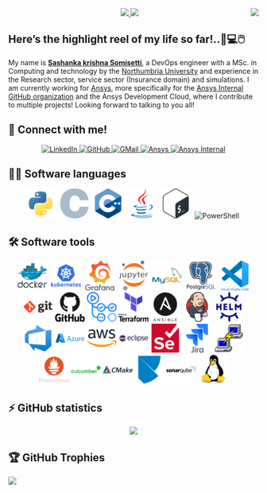<img align="right" src="https://visitor-badge.laobi.icu/badge?page_id=sashankh01.sashankh01">

<div align="center">
  <a href="https://git.io/typing-svg">
    <img src="https://readme-typing-svg.herokuapp.com/?lines=Hello,+there!+👋;This+is+Sashankh...;&center=true&size=25">
  </a>
  <img height="80" src="https://media.giphy.com/media/M9gbBd9nbDrOTu1Mqx/giphy.gif" />
</div>

## Here’s the highlight reel of my life so far!..🧮💻🖱️

My name is [**Sashanka krishna Somisetti**](www.linkedin.com/in/sashanka-krishna-somisetti-28a41b1b5), a DevOps engineer with a MSc. in Computing and technology by the [Northumbria University](https://www.northumbria.ac.uk/) and experience in the Research sector, service sector (Insurance domain) and simulations. I am currently working for [Ansys](https://www.ansys.com/), more specifically for the [Ansys Internal GitHub organization](https://github.com/ansys-internal) and the Ansys Development Cloud, where I contribute to multiple projects! Looking forward to talking to you all!

## :handshake: Connect with me!

<div align=center>
  <a href="https://www.linkedin.com/in/sashanka-krishna-somisetti-28a41b1b5">
    <img src="https://img.shields.io/badge/LinkedIn-0077B5?style=for-the-badge&logo=linkedin&logoColor=white" title="LinkedIn"/>
  </a>
  <a href="https://github.com/sashankh01">
  <img src="https://img.shields.io/badge/GitHub-100000?style=for-the-badge&logo=github&logoColor=white" title="GitHub"/>
  </a>
  <a href="mailto:sashankh98@gmail.com">
    <img src="https://img.shields.io/badge/Gmail-D14836?style=for-the-badge&logo=gmail&logoColor=white" title="GMail"/>
  </a>
  <a href="https://www.github.com/ansys">
    <img src="https://img.shields.io/badge/Ansys-ffc107.svg?style=for-the-badge&logo=data:image/png;base64,iVBORw0KGgoAAAANSUhEUgAAABAAAAAQCAIAAACQkWg2AAABDklEQVQ4jWNgoDfg5mD8vE7q/3bpVyskbW0sMRUwofHD7Dh5OBkZGBgW7/3W2tZpa2tLQEOyOzeEsfumlK2tbVpaGj4N6jIs1lpsDAwMJ278sveMY2BgCA0NFRISwqkhyQ1q/Nyd3zg4OBgYGNjZ2ePi4rB5loGBhZnhxTLJ/9ulv26Q4uVk1NXV/f///////69du4Zdg78lx//t0v+3S88rFISInD59GqIH2esIJ8G9O2/XVwhjzpw5EAam1xkkBJn/bJX+v1365hxxuCAfH9+3b9/+////48cPuNehNsS7cDEzMTAwMMzb+Q2u4dOnT2vWrMHu9ZtzxP9vl/69RVpCkBlZ3N7enoDXBwEAAA+YYitOilMVAAAAAElFTkSuQmCC" title="Ansys"/>
  </a>
  <a href="https://www.github.com/ansys-internal">
    <img src="https://img.shields.io/badge/Ansys Internal-ffc107.svg?style=for-the-badge&logo=data:image/png;base64,iVBORw0KGgoAAAANSUhEUgAAABAAAAAQCAIAAACQkWg2AAABDklEQVQ4jWNgoDfg5mD8vE7q/3bpVyskbW0sMRUwofHD7Dh5OBkZGBgW7/3W2tZpa2tLQEOyOzeEsfumlK2tbVpaGj4N6jIs1lpsDAwMJ278sveMY2BgCA0NFRISwqkhyQ1q/Nyd3zg4OBgYGNjZ2ePi4rB5loGBhZnhxTLJ/9ulv26Q4uVk1NXV/f///////69du4Zdg78lx//t0v+3S88rFISInD59GqIH2esIJ8G9O2/XVwhjzpw5EAam1xkkBJn/bJX+v1365hxxuCAfH9+3b9/+////48cPuNehNsS7cDEzMTAwMMzb+Q2u4dOnT2vWrMHu9ZtzxP9vl/69RVpCkBlZ3N7enoDXBwEAAA+YYitOilMVAAAAAElFTkSuQmCC" title="Ansys Internal"/>
  </a>
</div>

## :man_technologist: Software languages

<div align=center>
  <img src="https://github.com/devicons/devicon/blob/master/icons/python/python-original.svg" title="Python" alt="Python" width="60" height="60"/>&nbsp;  
  <img src="https://github.com/devicons/devicon/blob/master/icons/c/c-original.svg" title="C" alt="C" width="60" height="60"/>&nbsp;
  <img src="https://github.com/devicons/devicon/blob/master/icons/cplusplus/cplusplus-original.svg" title="C++" alt="C++" width="60" height="60"/>&nbsp;  
  <img src="https://github.com/devicons/devicon/blob/master/icons/java/java-original.svg" title="Java" alt="Java" width="60" height="60"/>&nbsp; 
  <img src="https://github.com/devicons/devicon/blob/master/icons/bash/bash-original.svg" title="Bash" alt="Bash" width="60" height="60"/>&nbsp;
  <img src="https://img.shields.io/badge/PowerShell-%235391FE.svg" title="Bash" alt="PowerShell" width="80" height="60"/>&nbsp;
</div>

## :hammer_and_wrench: Software tools

<div align=center>
  <img src="https://github.com/devicons/devicon/blob/master/icons/docker/docker-original-wordmark.svg" title="Docker"  alt="Docker" width="60" height="60"/>&nbsp;
  <img src="https://github.com/devicons/devicon/blob/master/icons/kubernetes/kubernetes-plain-wordmark.svg" title="Kubernetes"  alt="Kubernetes" width="60" height="60"/>&nbsp;
  <img src="https://github.com/devicons/devicon/blob/master/icons/grafana/grafana-original-wordmark.svg" title="Grafana" alt="Grafana" width="60" height="60"/>&nbsp;  
  <img src="https://github.com/devicons/devicon/blob/master/icons/jupyter/jupyter-original-wordmark.svg" title="Jupyter" alt="Jupyter" width="60" height="60"/>&nbsp;
  <img src="https://github.com/devicons/devicon/blob/master/icons/mysql/mysql-original-wordmark.svg" title="MySQL"  alt="MySQL" width="60" height="60"/>&nbsp;  
  <img src="https://github.com/devicons/devicon/blob/master/icons/postgresql/postgresql-original-wordmark.svg" title="PostgreSQL"  alt="PostgreSQL" width="60" height="60"/>&nbsp;
  <img src="https://github.com/devicons/devicon/blob/master/icons/vscode/vscode-original-wordmark.svg" title="VSCode" **alt="VSCode" width="60" height="60"/>  
  <img src="https://github.com/devicons/devicon/blob/master/icons/git/git-original-wordmark.svg" title="Git" **alt="Git" width="60" height="60"/>
  <img src="https://github.com/devicons/devicon/blob/master/icons/github/github-original-wordmark.svg" title="GitHub" **alt="GitHub" width="60" height="60"/>
  <img src="https://github.com/devicons/devicon/blob/master/icons/githubactions/githubactions-original.svg" title="githubactions" **alt="githubactions" width="60" height="60"/>
  <img src="https://github.com/devicons/devicon/blob/master/icons/terraform/terraform-original-wordmark.svg" title="terraform" **alt="terraform" width="60" height="60"/>
  <img src="https://github.com/devicons/devicon/blob/master/icons/ansible/ansible-original-wordmark.svg" title="ansible" **alt="ansible" width="60" height="60"/>
  <img src="https://github.com/devicons/devicon/blob/master/icons/jenkins/jenkins-original.svg" title="jenkins" **alt="jenkins" width="60" height="60"/>
  <img src="https://github.com/devicons/devicon/blob/master/icons/helm/helm-original.svg" title="helm" **alt="helm" width="60" height="60"/>
  <img src="https://github.com/devicons/devicon/blob/master/icons/azuredevops/azuredevops-original.svg" title="azuredevops" **alt="azuredevops" width="60" height="60"/>
  <img src="https://github.com/devicons/devicon/blob/master/icons/azure/azure-original-wordmark.svg" title="azure" **alt="azure" width="60" height="60"/>
  <img src="https://github.com/devicons/devicon/blob/master/icons/amazonwebservices/amazonwebservices-original-wordmark.svg" title="amazonwebservices" **alt="amazonwebservices" width="60" height="60"/>
  <img src="https://github.com/devicons/devicon/blob/master/icons/eclipse/eclipse-original-wordmark.svg" title="eclipse" **alt="eclipse" width="60" height="60"/>
  <img src="https://github.com/devicons/devicon/blob/master/icons/selenium/selenium-original.svg" title="selenium" **alt="selenium" width="60" height="60"/>
  <img src="https://github.com/devicons/devicon/blob/master/icons/jira/jira-original-wordmark.svg" title="jira" **alt="jira" width="60" height="60"/>
  <img src="https://github.com/devicons/devicon/blob/master/icons/putty/putty-original.svg" title="putty" **alt="putty" width="60" height="60"/>
  <img src="https://github.com/devicons/devicon/blob/master/icons/prometheus/prometheus-original-wordmark.svg" title="prometheus" **alt="prometheus" width="60" height="60"/>
  <img src="https://github.com/devicons/devicon/blob/master/icons/cucumber/cucumber-plain-wordmark.svg" title="cucumber" **alt="cucumber" width="60" height="60"/>
  <img src="https://github.com/devicons/devicon/blob/master/icons/cmake/cmake-original-wordmark.svg" title="cmake" **alt="cmake" width="60" height="60"/>
  <img src="https://github.com/devicons/devicon/blob/master/icons/poetry/poetry-plain.svg" title="poetry" **alt="poetry" width="60" height="60"/>
  <img src="https://github.com/devicons/devicon/blob/master/icons/sonarqube/sonarqube-original-wordmark.svg" title="sonarqube" **alt="sonarqube" width="60" height="60"/>
  <img src="https://github.com/devicons/devicon/blob/master/icons/linux/linux-original.svg" title="linux" **alt="linux" width="60" height="60"/>
  
</div>

## ⚡ GitHub statistics

<div align=center>
  
![](https://nirzak-streak-stats.vercel.app/?user=sashankh01&theme=dark&hide_border=false)<br/>

</div>


## 🏆 GitHub Trophies
![](https://github-profile-trophy.vercel.app/?username=sashankh01&theme=gruvbox_light&no-frame=false&no-bg=false&margin-w=4)

